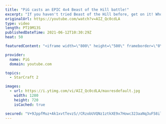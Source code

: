 ```yaml
---
title: "PiG casts an EPIC 4v4 Beast of the Hill battle!"
excerpt: "If you haven't tried Beast of the Hill before, get on it! Whoever can stay on the red dot gets extra income. This 4v4 match was cast on stream during the subathon and was an absolute blast to watch🎤 More Pro SC2 Casts: https://www.youtube.com/playlist?list=PLFUDU8AOevUetBNFfypOKoKcE3BqgZdbt 🐷 Support"
originalUrl: https://youtube.com/watch?v=AIZ_Qc0cdLA
type: video
length: PT19M13S
publishedDateTime: 2021-06-12T10:30:29Z
heat: 50

featuredContent: "<iframe width=\"800\" height=\"500\" frameborder=\"0\" src=\"https://www.youtube.com/embed/AIZ_Qc0cdLA\" allow=\"accelerometer; autoplay; encrypted-media; gyroscope; picture-in-picture\" allowfullscreen></iframe>"

provider:
  name: PiG
  domain: youtube.com

topics:
  - StarCraft 2

images:
  - url: https://i.ytimg.com/vi/AIZ_Qc0cdLA/maxresdefault.jpg
    width: 1280
    height: 720
    isCached: true

secured: "V+9JppfMuz+Ak1xvtTevzS//CRzobUVQNz1ztkXE9x7Howc323aaNq3uF58ilrK8Xdt5KItOc8/NL1dpMlOteELoO19gLSCHxDSanlXal1wBUosInCgQn8F7GeZJxv7ctuyqvU8xvNGooh2llyTs0z4/2A3HgVBWPYz2Xq0Y5dppUTOI/TvRmVwhJ4H7aXzuqn0Colw8OfCvt5TJOucsWODPFelxPqaXZ7bvO6txH3IkLVc5uia6TA2Qmlb63X6u4/Obn29rmS08KMaSn9JVMy5SvpWE00wttVSBHu1fqBZW+i+HqsIYWYkJsMO0O6FtY5KvFQiPFKlvhjdn9lyGclEO7CSdsfcnOIYr5sabCKYmtQyG209S9I0DeEaOjQSgg47SGqbGwaYGNwfyEdwOVZIG2ciRGvbtErFRzBNwh6o=;YMVvqQrWX6hh5n7JuBOMnw=="
---
```


